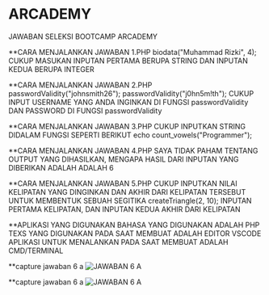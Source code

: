 # ARCADEMY
JAWABAN SELEKSI BOOTCAMP ARCADEMY


**CARA MENJALANKAN JAWABAN 1.PHP
biodata("Muhammad Rizki", 4);
CUKUP MASUKAN INPUTAN PERTAMA BERUPA STRING DAN INPUTAN KEDUA BERUPA INTEGER

**CARA MENJALANKAN JAWABAN 2.PHP
passwordValidity("johnsmith26");
passwordValidity("j0hn5m!th");
CUKUP INPUT USERNAME YANG ANDA INGINKAN DI FUNGSI passwordValidity DAN PASSWORD DI FUNGSI passwordValidity


**CARA MENJALANKAN JAWABAN 3.PHP
CUKUP INPUTKAN STRING DIDALAM FUNGSI SEPERTI BERIKUT
echo count_vowels("Programmer");

**CARA MENJALANKAN JAWABAN 4.PHP
SAYA TIDAK PAHAM TENTANG OUTPUT YANG DIHASILKAN, MENGAPA HASIL DARI INPUTAN YANG DIBERIKAN ADALAH ADALAH 6


**CARA MENJALANKAN JAWABAN 5.PHP 
CUKUP INPUTKAN NILAI KELIPATAN YANG DINGINKAN DAN AKHIR DARI KELIPATAN TERSEBUT UNTUK MEMBENTUK SEBUAH SEGITIKA
createTriangle(2, 10);
INPUTAN PERTAMA KELIPATAN, DAN INPUTAN KEDUA AKHIR DARI KELIPATAN



**APLIKASI YANG DIGUNAKAN
  BAHASA YANG DIGUNAKAN ADALAH PHP
  TEXS YANG DIGUNAKAN PADA SAAT MEMBUAT ADALAH EDITOR VSCODE
  APLIKASI UNTUK MENALANKAN PADA SAAT MEMBUAT ADALAH  CMD/TERMINAL



**capture jawaban 6 a
![JAWABAN 6 A]()

**capture jawaban 6 a
![JAWABAN 6 A]()

